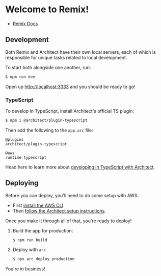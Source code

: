 # Welcome to Remix!

- [Remix Docs](https://remix.run/docs)


## Development

Both Remix and Architect have their own local servers, each of which is responsible for unique tasks related to local development.

To start both alongside one another, run:

```sh
$ npm run dev
```

Open up [http://localhost:3333](http://localhost:3333) and you should be ready to go!


### TypeScript

To develop in TypeScript, install Architect's official TS plugin:

```sh
$ npm i @architect/plugin-typescript
```

Then add the following to the `app.arc` file:

```arc
@plugins
architect/plugin-typescript

@aws
runtime typescript
```

Head here to learn more about [developing in TypeScript with Architect](https://arc.codes/docs/en/guides/developer-experience/using-typescript).


## Deploying

Before you can deploy, you'll need to do some setup with AWS:

- First [install the AWS CLI](https://docs.aws.amazon.com/cli/latest/userguide/install-cliv2.html)
- Then [follow the Architect setup instructions](https://arc.codes/docs/en/guides/get-started/detailed-aws-setup).

Once you make it through all of that, you're ready to deploy!

1. Build the app for production:

   ```sh
   $ npm run build
   ```

2. Deploy with `arc`

   ```sh
   $ npx arc deploy production
   ```

You're in business!
